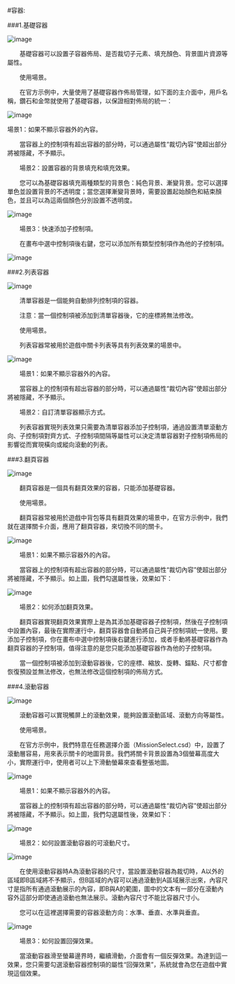 #容器:

###1.基礎容器

![image](res_tw/image001.png)
 
&emsp;&emsp;基礎容器可以設置子容器佈局、是否裁切子元素、填充顏色、背景圖片資源等屬性。

&emsp;&emsp;使用場景。

&emsp;&emsp;在官方示例中，大量使用了基礎容器作佈局管理，如下面的主介面中，用戶名稱，鑽石和金幣就使用了基礎容器，以保證相對佈局的統一：

![image](res_tw/image002.png)
 
場景1：如果不顯示容器外的內容。

&emsp;&emsp;當容器上的控制項有超出容器的部分時，可以通過屬性“裁切內容”使超出部分將被隱藏，不予顯示。

&emsp;&emsp;場景2：設置容器的背景填充和填充效果。

&emsp;&emsp;您可以為基礎容器填充兩種類型的背景色：純色背景、漸變背景。您可以選擇單色並設置背景的不透明度；當您選擇漸變背景時，需要設置起始顏色和結束顏色，並且可以為這兩個顏色分別設置不透明度。

![image](res_tw/image003.png)
 
&emsp;&emsp;場景3：快速添加子控制項。

&emsp;&emsp;在畫布中選中控制項後右鍵，您可以添加所有類型控制項作為他的子控制項。

![image](res_tw/image004.png)
  
###2.列表容器

![image](res_tw/image005.png)
 
&emsp;&emsp;清單容器是一個能夠自動排列控制項的容器。

&emsp;&emsp;注意：當一個控制項被添加到清單容器後，它的座標將無法修改。

&emsp;&emsp;使用場景。

&emsp;&emsp;列表容器常被用於遊戲中關卡列表等具有列表效果的場景中。

![image](res_tw/image006.png)
 
&emsp;&emsp;場景1：如果不顯示容器外的內容。

&emsp;&emsp;當容器上的控制項有超出容器的部分時，可以通過屬性“裁切內容”使超出部分將被隱藏，不予顯示。

&emsp;&emsp;場景2：自訂清單容器顯示方式。

&emsp;&emsp;列表容器實現列表效果只需要為清單容器添加子控制項，通過設置清單滾動方向、子控制項對齊方式、子控制項間隔等屬性可以決定清單容器對子控制項佈局的影響從而實現橫向或縱向滾動的列表。

###3.翻頁容器

![image](res_tw/image007.png)
 
&emsp;&emsp;翻頁容器是一個具有翻頁效果的容器，只能添加基礎容器。

&emsp;&emsp;使用場景。

&emsp;&emsp;翻頁容器常被用於遊戲中背包等具有翻頁效果的場景中，在官方示例中，我們就在選擇關卡介面，應用了翻頁容器，來切換不同的關卡。
 
![image](res_tw/image008.png)

&emsp;&emsp;場景1：如果不顯示容器外的內容。

&emsp;&emsp;當容器上的控制項有超出容器的部分時，可以通過屬性“裁切內容”使超出部分將被隱藏，不予顯示。如上圖，我們勾選屬性後，效果如下：

![image](res_tw/image009.png)

&emsp;&emsp;場景2：如何添加翻頁效果。

&emsp;&emsp;翻頁容器實現翻頁效果實際上是為其添加基礎容器子控制項，然後在子控制項中設置內容，最後在實際運行中，翻頁容器會自動將自己與子控制項統一使用。要添加子控制項，你在畫布中選中控制項後右鍵進行添加，或者手動將基礎容器作為翻頁容器的子控制項，值得注意的是您只能添加基礎容器作為他的子控制項。

&emsp;&emsp;當一個控制項被添加到滾動容器後，它的座標、縮放、旋轉、錨點、尺寸都會恢復預設並無法修改，也無法修改這個控制項的佈局方式。
 
###4.滾動容器

![image](res_tw/image010.png)
 
&emsp;&emsp;滾動容器可以實現觸屏上的滾動效果，能夠設置滾動區域、滾動方向等屬性。

&emsp;&emsp;使用場景。

&emsp;&emsp;在官方示例中，我們特意在任務選擇介面（MissionSelect.csd）中，設置了滾動層容易，用來表示關卡的地圖背景。我們將關卡背景設置為3個螢幕高度大小，實際運行中，使用者可以上下滑動螢幕來查看整張地圖。

![image](res_tw/image011.png)
 
&emsp;&emsp;場景1：如果不顯示容器外的內容。

&emsp;&emsp;當容器上的控制項有超出容器的部分時，可以通過屬性“裁切內容”使超出部分將被隱藏，不予顯示。如上圖，我們勾選屬性後，效果如下：

![image](res_tw/image012.png)
 
&emsp;&emsp;場景2：如何設置滾動容器的可滾動尺寸。

![image](res/image013.png)
 
&emsp;&emsp;在使用滾動容器時A為滾動容器的尺寸，當設置滾動容器為裁切時，A以外的區域即B區域將不予顯示，但B區域的內容可以通過滾動到A區域展示出來，內容尺寸是指所有通過滾動展示的內容，即B與A的範圍，圖中的文本有一部分在滾動內容外這部分即使通過滾動也無法展示。滾動內容尺寸不能比容器尺寸小。

&emsp;&emsp;您可以在這裡選擇需要的容器滾動方向：水準、垂直、水準與垂直。

![image](res_tw/image014.png)
 
&emsp;&emsp;場景3：如何設置回彈效果。

&emsp;&emsp;當滾動容器滑至螢幕邊界時，繼續滑動，介面會有一個反彈效果。為達到這一效果，您只需要勾選滾動容器控制項的屬性“回彈效果”，系統就會為您在遊戲中實現這個效果。








